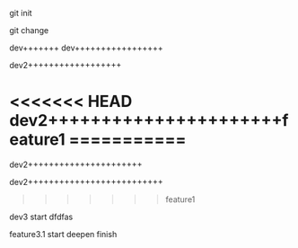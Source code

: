 git init

git change

dev+++++++
dev+++++++++++++++++  

dev2++++++++++++++++++

<<<<<<< HEAD
dev2++++++++++++++++++++++feature1   ===========
=======
dev2++++++++++++++++++++++

dev2++++++++++++++++++++++++++

> > > > > > > feature1

dev3 start dfdfas

feature3.1 start deepen finish
